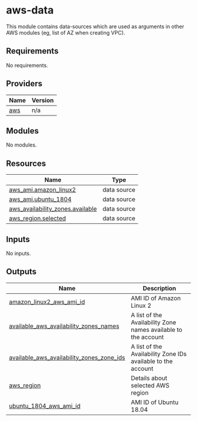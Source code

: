 # aws-data

This module contains data-sources which are used as arguments in other AWS modules (eg, list of AZ when creating VPC).

<!-- BEGINNING OF PRE-COMMIT-TERRAFORM DOCS HOOK -->
## Requirements

No requirements.

## Providers

| Name | Version |
|------|---------|
| <a name="provider_aws"></a> [aws](#provider\_aws) | n/a |

## Modules

No modules.

## Resources

| Name | Type |
|------|------|
| [aws_ami.amazon_linux2](https://registry.terraform.io/providers/hashicorp/aws/latest/docs/data-sources/ami) | data source |
| [aws_ami.ubuntu_1804](https://registry.terraform.io/providers/hashicorp/aws/latest/docs/data-sources/ami) | data source |
| [aws_availability_zones.available](https://registry.terraform.io/providers/hashicorp/aws/latest/docs/data-sources/availability_zones) | data source |
| [aws_region.selected](https://registry.terraform.io/providers/hashicorp/aws/latest/docs/data-sources/region) | data source |

## Inputs

No inputs.

## Outputs

| Name | Description |
|------|-------------|
| <a name="output_amazon_linux2_aws_ami_id"></a> [amazon\_linux2\_aws\_ami\_id](#output\_amazon\_linux2\_aws\_ami\_id) | AMI ID of Amazon Linux 2 |
| <a name="output_available_aws_availability_zones_names"></a> [available\_aws\_availability\_zones\_names](#output\_available\_aws\_availability\_zones\_names) | A list of the Availability Zone names available to the account |
| <a name="output_available_aws_availability_zones_zone_ids"></a> [available\_aws\_availability\_zones\_zone\_ids](#output\_available\_aws\_availability\_zones\_zone\_ids) | A list of the Availability Zone IDs available to the account |
| <a name="output_aws_region"></a> [aws\_region](#output\_aws\_region) | Details about selected AWS region |
| <a name="output_ubuntu_1804_aws_ami_id"></a> [ubuntu\_1804\_aws\_ami\_id](#output\_ubuntu\_1804\_aws\_ami\_id) | AMI ID of Ubuntu 18.04 |
<!-- END OF PRE-COMMIT-TERRAFORM DOCS HOOK -->
